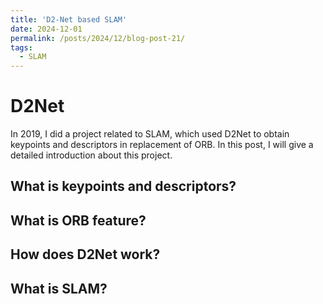 ```yaml
---
title: 'D2-Net based SLAM'
date: 2024-12-01
permalink: /posts/2024/12/blog-post-21/
tags:
  - SLAM
---
```


D2Net
======
In 2019, I did a project related to SLAM, which used D2Net to obtain keypoints
and descriptors in replacement of ORB. In this post, I will give a detailed introduction
about this project.

What is keypoints and descriptors?
-----



What is ORB feature?
------


How does D2Net work?
------



What is SLAM?
-----